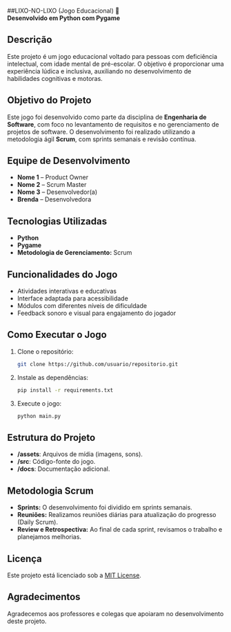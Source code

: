 ##LIXO-NO-LIXO (Jogo Educacional) 🧩  
**Desenvolvido em Python com Pygame**

## Descrição  
Este projeto é um jogo educacional voltado para pessoas com deficiência intelectual, com idade mental de pré-escolar. O objetivo é proporcionar uma experiência lúdica e inclusiva, auxiliando no desenvolvimento de habilidades cognitivas e motoras.

## Objetivo do Projeto  
Este jogo foi desenvolvido como parte da disciplina de **Engenharia de Software**, com foco no levantamento de requisitos e no gerenciamento de projetos de software. O desenvolvimento foi realizado utilizando a metodologia ágil **Scrum**, com sprints semanais e revisão contínua.

## Equipe de Desenvolvimento  
- **Nome 1** – Product Owner  
- **Nome 2** – Scrum Master  
- **Nome 3** – Desenvolvedor(a)  
- **Brenda** – Desenvolvedora  

## Tecnologias Utilizadas  
- **Python**  
- **Pygame**  
- **Metodologia de Gerenciamento:** Scrum  

## Funcionalidades do Jogo  
- Atividades interativas e educativas  
- Interface adaptada para acessibilidade  
- Módulos com diferentes níveis de dificuldade  
- Feedback sonoro e visual para engajamento do jogador  

## Como Executar o Jogo  
1. Clone o repositório:  
   ```bash
   git clone https://github.com/usuario/repositorio.git
   ```
2. Instale as dependências:  
   ```bash
   pip install -r requirements.txt
   ```
3. Execute o jogo:  
   ```bash
   python main.py
   ```

## Estrutura do Projeto  
- **/assets**: Arquivos de mídia (imagens, sons).  
- **/src**: Código-fonte do jogo.  
- **/docs**: Documentação adicional.  

## Metodologia Scrum  
- **Sprints:** O desenvolvimento foi dividido em sprints semanais.  
- **Reuniões:** Realizamos reuniões diárias para atualização do progresso (Daily Scrum).  
- **Review e Retrospectiva:** Ao final de cada sprint, revisamos o trabalho e planejamos melhorias.

## Licença  
Este projeto está licenciado sob a [MIT License](LICENSE).

## Agradecimentos  
Agradecemos aos professores e colegas que apoiaram no desenvolvimento deste projeto.

